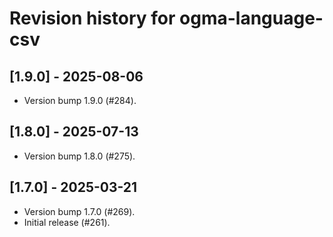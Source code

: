 # Revision history for ogma-language-csv

## [1.9.0] - 2025-08-06

* Version bump 1.9.0 (#284).

## [1.8.0] - 2025-07-13

* Version bump 1.8.0 (#275).

## [1.7.0] - 2025-03-21

* Version bump 1.7.0 (#269).
* Initial release (#261).
